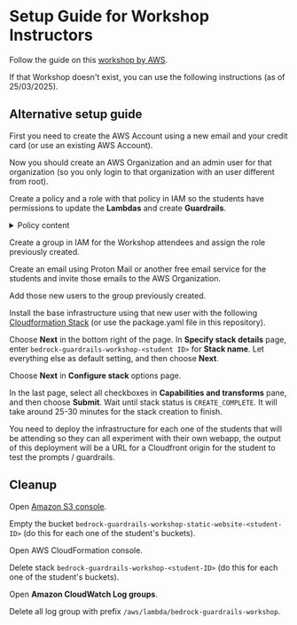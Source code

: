 # Setup Guide for Workshop Instructors

Follow the guide on this [workshop by AWS](https://catalog.us-east-1.prod.workshops.aws/workshops/0720c7c4-fb23-4e43-aa9f-036fc07f46b2).

If that Workshop doesn't exist, you can use the following instructions (as of 25/03/2025).

## Alternative setup guide

First you need to create the AWS Account using a new email and your credit card (or use an existing AWS Account).

Now you should create an AWS Organization and an admin user for that organization (so you only login to that organization with an user different from root).

Create a policy and a role with that policy in IAM so the students have permissions to update the **Lambdas** and create **Guardrails**.

<details>
  
  <summary>Policy content</summary>

```json
{
  "Version": "2012-10-17",
  "Statement": [
    {
      "Sid": "Stmt1743396266421",
      "Action": [
        "bedrock:ApplyGuardrail",
        "bedrock:CreateGuardrail",
        "bedrock:CreateGuardrailVersion",
        "bedrock:DeleteGuardrail",
        "bedrock:GetGuardrail",
        "bedrock:ListGuardrails",
        "bedrock:UpdateGuardrail"
      ],
      "Effect": "Allow",
      "Resource": "arn:aws:bedrock:<Region>:<AWS account ID>:*"
    },
    {
      "Sid": "Stmt1743396405521",
      "Action": [
        "lambda:CreateAlias",
        "lambda:GetAccountSettings",
        "lambda:GetAlias",
        "lambda:GetCodeSigningConfig",
        "lambda:GetEventSourceMapping",
        "lambda:GetFunction",
        "lambda:GetFunctionCodeSigningConfig",
        "lambda:GetFunctionConcurrency",
        "lambda:GetFunctionConfiguration",
        "lambda:GetFunctionEventInvokeConfig",
        "lambda:GetFunctionRecursionConfig",
        "lambda:GetFunctionUrlConfig",
        "lambda:GetLayerVersion",
        "lambda:GetLayerVersionPolicy",
        "lambda:GetPolicy",
        "lambda:GetProvisionedConcurrencyConfig",
        "lambda:GetRuntimeManagementConfig",
        "lambda:InvokeFunction",
        "lambda:InvokeFunctionUrl",
        "lambda:ListAliases",
        "lambda:ListCodeSigningConfigs",
        "lambda:ListEventSourceMappings",
        "lambda:ListFunctionEventInvokeConfigs",
        "lambda:ListFunctionUrlConfigs",
        "lambda:ListFunctions",
        "lambda:ListFunctionsByCodeSigningConfig",
        "lambda:ListLayerVersions",
        "lambda:ListLayers",
        "lambda:ListProvisionedConcurrencyConfigs",
        "lambda:ListTags",
        "lambda:ListVersionsByFunction",
        "lambda:PublishLayerVersion",
        "lambda:PublishVersion",
        "lambda:UpdateAlias",
        "lambda:UpdateFunctionCode",
        "lambda:UpdateFunctionConfiguration",
        "lambda:UpdateFunctionUrlConfig"
      ],
      "Effect": "Allow",
      "Resource": "arn:aws:lambda:<Region>:<AWS Account ID>:*"
    }
  ]
}
```
</details>

Create a group in IAM for the Workshop attendees and assign the role previously created.

Create an email using Proton Mail or another free email service for the students and invite those emails to the AWS Organization.

Add those new users to the group previously created.

Install the base infrastructure using that new user with the following [Cloudformation Stack](https://console.aws.amazon.com/cloudformation/home#/stacks/new?&templateURL=https%3A%2F%2Fws-assets-prod-iad-r-iad-ed304a55c2ca1aee.s3.us-east-1.amazonaws.com%2F0720c7c4-fb23-4e43-aa9f-036fc07f46b2%2Finfra%2Fpackage.yaml) (or use the package.yaml file in this repository).

Choose **Next** in the bottom right of the page. In **Specify stack details** page, enter `bedrock-guardrails-workshop-<student ID>` for **Stack name**. Let everything else as default setting, and then choose **Next**.

Choose **Next** in **Configure stack** options page.

In the last page, select all checkboxes in **Capabilities and transforms** pane, and then choose **Submit**. Wait until stack status is `CREATE_COMPLETE`. It will take around 25-30 minutes for the stack creation to finish.

You need to deploy the infrastructure for each one of the students that will be attending so they can all experiment with their own webapp, the output of this deployment will be a URL for a Cloudfront origin for the student to test the prompts / guardrails.

## Cleanup

Open [Amazon S3 console](https://us-east-1.console.aws.amazon.com/s3/buckets).

Empty the bucket `bedrock-guardrails-workshop-static-website-<student-ID>` (do this for each one of the student's buckets).

Open AWS CloudFormation console.

Delete stack `bedrock-guardrails-workshop-<student-ID>` (do this for each one of the student's buckets).

Open **Amazon CloudWatch Log groups**.

Delete all log group with prefix `/aws/lambda/bedrock-guardrails-workshop`.
